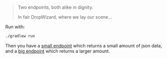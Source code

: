 > Two endpoints, both alike in dignity.
>
> In fair DropWizard, where we lay our scene...

Run with:

```bash
./gradlew run
```

Then you have a [small endpoint](http://localhost:8080/small) which returns
a small amount of json data, and a [big endpoint](http://localhost:8080/big) which
returns a larger amount.
